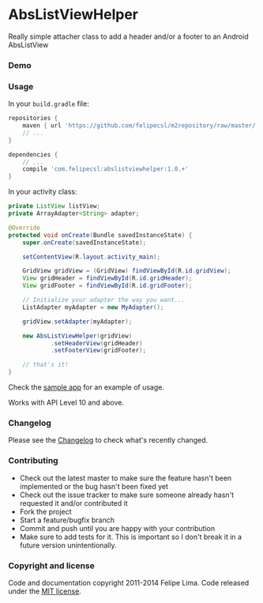 # AbsListViewHelper

Really simple attacher class to add a header and/or a footer to an Android AbsListView

### Demo

### Usage

In your ``build.gradle`` file:

```groovy
repositories {
    maven { url 'https://github.com/felipecsl/m2repository/raw/master/' }
    // ...
}

dependencies {
    // ...
    compile 'com.felipecsl:abslistviewhelper:1.0.+'
}
```

In your activity class:

```java
private ListView listView;
private ArrayAdapter<String> adapter;

@Override
protected void onCreate(Bundle savedInstanceState) {
    super.onCreate(savedInstanceState);

    setContentView(R.layout.activity_main);

    GridView gridView = (GridView) findViewById(R.id.gridView);
    View gridHeader = findViewById(R.id.gridHeader);
    View gridFooter = findViewById(R.id.gridFooter);

    // Initialize your adapter the way you want...
    ListAdapter myAdapter = new MyAdapter();

    gridView.setAdapter(myAdapter);

    new AbsListViewHelper(gridView)
            .setHeaderView(gridHeader)
            .setFooterView(gridFooter);

    // that's it!
}
```

Check the [sample app](https://github.com/felipecsl/AbsListViewHelper/blob/master/app/src/main/java/com/felipecsl/abslistviewhelper/app/MainActivity.java) for an example of usage.

Works with API Level 10 and above.

### Changelog

Please see the [Changelog](https://github.com/felipecsl/AbsListViewHelper/blob/master/CHANGELOG.md) to check what's recently changed.

### Contributing

* Check out the latest master to make sure the feature hasn't been implemented or the bug hasn't been fixed yet
* Check out the issue tracker to make sure someone already hasn't requested it and/or contributed it
* Fork the project
* Start a feature/bugfix branch
* Commit and push until you are happy with your contribution
* Make sure to add tests for it. This is important so I don't break it in a future version unintentionally.

### Copyright and license

Code and documentation copyright 2011-2014 Felipe Lima.
Code released under the [MIT license](https://github.com/felipecsl/QuickReturn/blob/master/LICENSE.txt).
